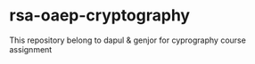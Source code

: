 # rsa-oaep-cryptography
This repository belong to dapul &amp; genjor for cyprography course assignment
